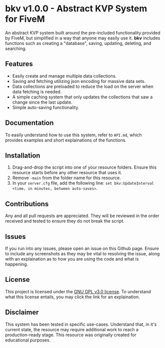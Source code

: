 # bkv v1.0.0 - Abstract KVP System for FiveM
An abstract KVP system built around the pre-included functionality provided by FiveM, but simplified in a way that anyone may easily use it. **bkv** includes functions such as creating a "database", saving, updating, deleting, and searching.
## Features
- Easily create and manage multiple data collections.
- Saving and fetching utilizing json encoding for massive data sets.
- Data collections are preloaded to reduce the load on the server when data fetching is needed.
- A simple caching system that only updates the collections that saw a change since the last update.
- Simple auto-saving functionality.
## Documentation
To easily understand how to use this system, refer to `API.md`, which provides examples and short explainations of the functions.
## Installation
1. Drag-and-drop the script into one of your resource folders. Ensure this resource starts before any other resource that uses it.
2. Remove `-main` from the folder name for this resource.
3. In your `server.cfg` file, add the following line: `set bkv:UpdateInterval <time, in minutes, between auto-saves>`.
## Contributions
Any and all pull requests are appreciated. They will be reviewed in the order received and tested to ensure they do not break the script.
## Issues
If you run into any issues, please open an issue on this Github page. Ensure to include any screenshots as they may be vital to resolving the issue, along with an explaination as to how you are using the code and what is happening.
## License
This project is licensed under the [GNU GPL v3.0 license](https://choosealicense.com/licenses/gpl-3.0/). To understand what this license entails, you may click the link for an explaination.
## Disclaimer
This system has been tested in specific use-cases. Understand that, in it's current state, the resource may require additional work to reach a production-ready stage. This resource was originally created for educational purposes.